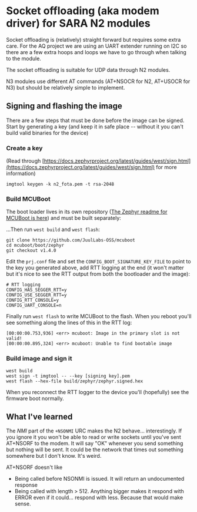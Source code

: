 # Socket offloading (aka modem driver) for SARA N2 modules

Socket offloading is (relatively) straight forward but requires some extra
care. For the AQ project we are using an UART extender running on I2C so there
are a few extra hoops and loops we have to go through when talking to the module.

The socket offloading is suitable for UDP data through N2 modules.

N3 modules use different AT commands (AT+NSOCR for N2, AT+USOCR for N3) but should
be relatively simple to implement.

## Signing and flashing the image

There are a few steps that must be done before the image can be signed. Start by generating a key (and keep it in safe place -- without it you can't build valid binaries for the device)

### Create a key

(Read through [https://docs.zephyrproject.org/latest/guides/west/sign.html](https://docs.zephyrproject.org/latest/guides/west/sign.html) for more information)

`imgtool keygen -k n2_fota.pem -t rsa-2048`


### Build MCUBoot

The boot loader lives in its own repository ([The Zephyr readme for MCUBoot is here](https://mcuboot.com/mcuboot/readme-zephyr.html)) and must be built separately:

...Then run `west build` and `west flash`:

```
git clone https://github.com/JuulLabs-OSS/mcuboot
cd mcuboot/boot/zephyr
git checkout v1.4.0
```

Edit the `prj.conf` file and set the `CONFIG_BOOT_SIGNATURE_KEY_FILE` to point to the key you generated above, add RTT logging at the end (it won't matter but it's nice to see the RTT output from both the bootloader and the image):

```
# RTT logging
CONFIG_HAS_SEGGER_RTT=y
CONFIG_USE_SEGGER_RTT=y
CONFIG_RTT_CONSOLE=y
CONFIG_UART_CONSOLE=n
```

Finally run `west flash` to write MCUBoot to the flash. When you reboot you'll see something along the lines of this in the RTT log:

```
[00:00:00.753,936] <err> mcuboot: Image in the primary slot is not valid!
[00:00:00.895,324] <err> mcuboot: Unable to find bootable image
```

### Build image and sign it

```
west build
west sign -t imgtool -- --key [signing key].pem
west flash --hex-file build/zephyr/zephyr.signed.hex
```

When you reconnect the RTT logger to the device you'll (hopefully) see the firmware boot normally.


## What I've learned

The *NMI* part of the `+NSONMI` URC makes the N2 behave... interestingly. If you ignore it you won't be able to read or write sockets until you've sent AT+NSORF to the modem. It will say "OK" whenever you send something but nothing will be sent. It could be the network that times out something somewhere but I don't know. It's weird.

AT+NSORF doesn't like
* Being called before NSONMI is issued. It will return an undocumented response
* Being called with length > 512. Anything bigger makes it respond with ERROR even if it could... respond with less. Because that would make sense.
